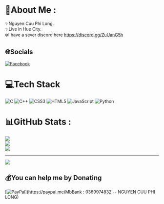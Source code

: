 # 💫About Me :
✨Nguyen Cuu Phi Long.                                                                                                                                                                                                                                              
✨Live in Hue City.                                                                                                                                                                                                                                                    
 ❄️I have a sever discord here https://discord.gg/ZuUanG5h

## 🌐Socials
[![Facebook](https://img.shields.io/badge/Facebook-%231877F2.svg?logo=Facebook&logoColor=white)](https://facebook.com/https://www.facebook.com/profile.php?id=100075340962756) 

# 💻Tech Stack
![C](https://img.shields.io/badge/c-%2300599C.svg?style=for-the-badge&logo=c&logoColor=white) ![C++](https://img.shields.io/badge/c++-%2300599C.svg?style=for-the-badge&logo=c%2B%2B&logoColor=white) ![CSS3](https://img.shields.io/badge/css3-%231572B6.svg?style=for-the-badge&logo=css3&logoColor=white) ![HTML5](https://img.shields.io/badge/html5-%23E34F26.svg?style=for-the-badge&logo=html5&logoColor=white) ![JavaScript](https://img.shields.io/badge/javascript-%23323330.svg?style=for-the-badge&logo=javascript&logoColor=%23F7DF1E) ![Python](https://img.shields.io/badge/python-3670A0?style=for-the-badge&logo=python&logoColor=ffdd54)
# 📊GitHub Stats :
![](https://github-readme-stats.vercel.app/api?username=SnowL1402&theme=dark&hide_border=false&include_all_commits=false&count_private=false)<br/>
![](https://github-readme-streak-stats.herokuapp.com/?user=SnowL1402&theme=dark&hide_border=false)<br/>
![](https://github-readme-stats.vercel.app/api/top-langs/?username=SnowL1402&theme=dark&hide_border=false&include_all_commits=false&count_private=false&layout=compact)

---
[![](https://visitcount.itsvg.in/api?id=SnowL1402&icon=2&color=5)](https://visitcount.itsvg.in)

  ## 💰You can help me by Donating
  [![PayPal](https://img.shields.io/badge/PayPal-00457C?style=for-the-badge&logo=paypal&logoColor=white)](https://paypal.me/MbBank : 0369974832 -- NGUYEN CUU PHI LONG) 

  <!-- Proudly created with GPRM ( https://gprm.itsvg.in ) -->
  
